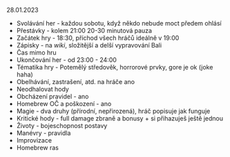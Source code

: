 28.01.2023

-  Svolávání her - každou sobotu, když někdo nebude moct předem ohlásí
- Přestávky - kolem 21:00 20-30 minutová pauza
- Začátek hry - 18:30, příchod všech hráčů ideálně v 19:00
- Zápisky - na *wiki*, složitější a delší vypravování Bali
- Čas mimo hru 
- Ukončování her - od 23:00 - 24:00
- Tématika hry - Potemělý středověk, horrorové prvky, gore je ok (joke haha)
- Obelhávání, zastrašení, atd. na hráče ano
- Neodhalovat hody
- Obcházení pravidel - ano
- Homebrew OČ a poškození - ano
- Magie - dva druhy (přírodní, nepřirozená), hráč popisuje jak funguje
- Kritické hody - full damage zbraně a bonusy + si přihazuješ ještě jednou
- Životy - bojeschopnost postavy
- Manévry - pravidla
- Improvizace
- Homebrew ras